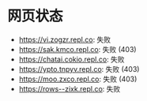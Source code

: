# 网页状态
- https://vi.zogzr.repl.co: 失败
- https://sak.kmco.repl.co: 失败 (403)
- https://chatai.cokio.repl.co: 失败
- https://ypto.tnpyv.repl.co: 失败 (403)
- https://moo.zxco.repl.co: 失败 (403)
- https://rows--zixk.repl.co: 失败
